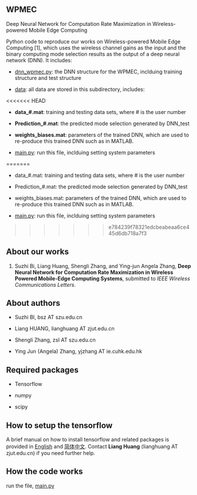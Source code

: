 ## WPMEC

Deep Neural Network for Computation Rate Maximization in Wireless-powered Mobile Edge Computing

Python code to reproduce our works on Wireless-powered Mobile Edge Computing [1], which uses the wireless channel gains as the input and the binary computing mode selection results as the output of a deep neural network (DNN). It includes:

- [dnn_wpmec.py](dnn_wpmec.py): the DNN structure for the WPMEC, inclduing training structure and test structure

- [data](./data): all data are stored in this subdirectory, includes:

<<<<<<< HEAD
  - **data_#.mat**: training and testing data sets, where # is the user number

  - **Prediction_#.mat**: the predicted mode selection generated by DNN_test

  - **weights_biases.mat**: parameters of the trained DNN, which are used to re-produce this trained DNN such as in MATLAB.

- [main.py](main.py): run this file, inclduing setting system parameters

=======
  - data_#.mat: training and testing data sets, where # is the user number

  - Prediction_#.mat: the predicted mode selection generated by DNN_test

  - weights_biases.mat: parameters of the trained DNN, which are used to re-produce this trained DNN such as in MATLAB.

- [main.py](main.py): run this file, inclduing setting system parameters


>>>>>>> e784239f78321edcbeabeaa6ce445d6db718a7f3

## About our works

1. Suzhi Bi, Liang Huang, Shengli Zhang, and Ying-jun Angela Zhang, **Deep Neural Network for Computation Rate Maximization in Wireless Powered Mobile-Edge Computing Systems**, submitted to *IEEE Wireless Communications Letters*.

## About authors

- Suzhi BI, bsz AT szu.edu.cn

- Liang HUANG, lianghuang AT zjut.edu.cn

- Shengli Zhang, zsl AT szu.edu.cn

- Ying Jun (Angela) Zhang, yjzhang AT ie.cuhk.edu.hk

## Required packages

- Tensorflow

- numpy

- scipy

## How to setup the tensorflow

A brief manual on how to install tensorflow and related packages is provided in [English](./installing_tensorflow_eng.md) and [简体中文](./installing_tensorflow_chn.md). Contact **Liang Huang** (lianghuang AT zjut.edu.cn) if you need further help.

## How the code works

run the file, [main.py](main.py)
